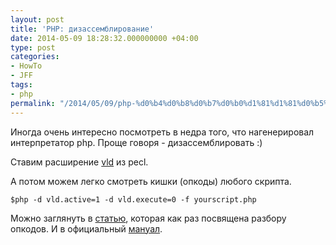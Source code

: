 ```yaml
---
layout: post
title: 'PHP: дизассемблирование'
date: 2014-05-09 18:28:32.000000000 +04:00
type: post
categories:
- HowTo
- JFF
tags:
- php
permalink: "/2014/05/09/php-%d0%b4%d0%b8%d0%b7%d0%b0%d1%81%d1%81%d0%b5%d0%bc%d0%b1%d0%bb%d0%b8%d1%80%d0%be%d0%b2%d0%b0%d0%bd%d0%b8%d0%b5/"
---
```

Иногда очень интересно посмотреть в недра того, что нагенерировал интерпретатор php. Проще говоря - дизассемблировать :)

Ставим расширение [vld](http://pecl.php.net/package/vld "The Vulcan Logic Disassembler") из pecl.

А потом можем легко смотреть кишки (опкоды) любого скрипта.

```
$php -d vld.active=1 -d vld.execute=0 -f yourscript.php
```

Можно заглянуть в [статью](http://blog.golemon.com/2008/01/understanding-opcodes.html "Понимаем опкоды"), которая как раз посвящена разбору опкодов. И в официальный [мануал](http://php.net/manual/en/internals2.opcodes.list.php "php opcode list").

